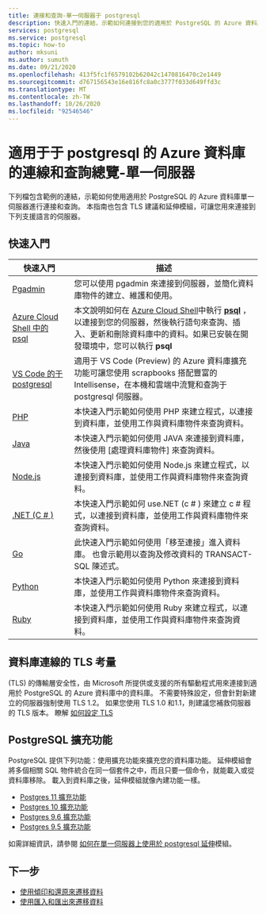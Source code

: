 ```yaml
---
title: 連接和查詢-單一伺服器于 postgresql
description: 快速入門的連結，示範如何連接到您的適用於 PostgreSQL 的 Azure 資料庫單一伺服器並執行查詢。
services: postgresql
ms.service: postgresql
ms.topic: how-to
author: mksuni
ms.author: sumuth
ms.date: 09/21/2020
ms.openlocfilehash: 413f5fc1f6579102b62042c1470816470c2e1449
ms.sourcegitcommit: d767156543e16e816fc8a0c3777f033d649ffd3c
ms.translationtype: MT
ms.contentlocale: zh-TW
ms.lasthandoff: 10/26/2020
ms.locfileid: "92546546"
---
```

# <a name="connect-and-query-overview-for-azure-database-for-postgresql--single-server"></a>適用于于 postgresql 的 Azure 資料庫的連線和查詢總覽-單一伺服器

下列檔包含範例的連結，示範如何使用適用於 PostgreSQL 的 Azure 資料庫單一伺服器進行連接和查詢。 本指南也包含 TLS 建議和延伸模組，可讓您用來連接到下列支援語言的伺服器。

## <a name="quickstarts"></a>快速入門

| 快速入門 | 描述 |
|---|---|
|[Pgadmin](https://www.pgadmin.org/)|您可以使用 pgadmin 來連接到伺服器，並簡化資料庫物件的建立、維護和使用。|
|[Azure Cloud Shell 中的 psql](quickstart-create-server-database-azure-cli.md#connect-to-the-azure-database-for-postgresql-server-by-using-psql)|本文說明如何在 [Azure Cloud Shell](../cloud-shell/overview.md)中執行 [**psql**](https://www.postgresql.org/docs/current/static/app-psql.html) ，以連接到您的伺服器，然後執行語句來查詢、插入、更新和刪除資料庫中的資料。如果已安裝在開發環境中，您可以執行 **psql**|
|[VS Code 的于 postgresql](https://marketplace.visualstudio.com/items?itemName=ms-azuretools.vscode-cosmosdb)|適用于 VS Code (Preview) 的 Azure 資料庫擴充功能可讓您使用 scrapbooks 搭配豐富的 Intellisense，在本機和雲端中流覽和查詢于 postgresql 伺服器。 |
|[PHP](connect-php.md)|本快速入門示範如何使用 PHP 來建立程式，以連接到資料庫，並使用工作與資料庫物件來查詢資料。|
|[Java](connect-java.md)|本快速入門示範如何使用 JAVA 來連接到資料庫，然後使用 [處理資料庫物件] 來查詢資料。|
|[Node.js](connect-nodejs.md)|本快速入門示範如何使用 Node.js 來建立程式，以連接到資料庫，並使用工作與資料庫物件來查詢資料。|
|[.NET (C # ) ](connect-csharp.md)|本快速入門示範如何 use.NET (c # ) 來建立 c # 程式，以連接到資料庫，並使用工作與資料庫物件來查詢資料。|
|[Go](connect-go.md)|此快速入門示範如何使用「移至連接」進入資料庫。 也會示範用以查詢及修改資料的 TRANSACT-SQL 陳述式。|
|[Python](connect-python.md)|本快速入門示範如何使用 Python 來連接到資料庫，並使用工作與資料庫物件來查詢資料。 |
|[Ruby](connect-ruby.md)|本快速入門示範如何使用 Ruby 來建立程式，以連接到資料庫，並使用工作與資料庫物件來查詢資料。|

## <a name="tls-considerations-for-database-connectivity"></a>資料庫連線的 TLS 考量

 (TLS) 的傳輸層安全性，由 Microsoft 所提供或支援的所有驅動程式用來連接到適用於 PostgreSQL 的 Azure 資料庫中的資料庫。 不需要特殊設定，但會針對新建立的伺服器強制使用 TLS 1.2。 如果您使用 TLS 1.0 和1.1，則建議您補救伺服器的 TLS 版本。 瞭解 [如何設定 TLS](howto-tls-configurations.md)

## <a name="postgresql-extensions"></a>PostgreSQL 擴充功能

PostgreSQL 提供下列功能：使用擴充功能來擴充您的資料庫功能。 延伸模組會將多個相關 SQL 物件統合在同一個套件之中，而且只要一個命令，就能載入或從資料庫移除。 載入到資料庫之後，延伸模組就像內建功能一樣。

- [Postgres 11 擴充功能](./concepts-extensions.md#postgres-11-extensions)
- [Postgres 10 擴充功能](./concepts-extensions.md#postgres-10-extensions)
- [Postgres 9.6 擴充功能](./concepts-extensions.md#postgres-96-extensions)
- [Postgres 9.5 擴充功能](./concepts-extensions.md#postgres-95-extensions)

如需詳細資訊，請參閱 [如何在單一伺服器上使用於 postgresql 延伸](concepts-extensions.md)模組。

## <a name="next-steps"></a>下一步

- [使用傾印和還原來遷移資料](howto-migrate-using-dump-and-restore.md)
- [使用匯入和匯出來遷移資料](howto-migrate-using-export-and-import.md)
